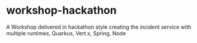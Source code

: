 # workshop-hackathon
A Workshop delivered in hackathon style creating the incident service with multiple runtimes, Quarkus, Vert.x, Spring, Node
